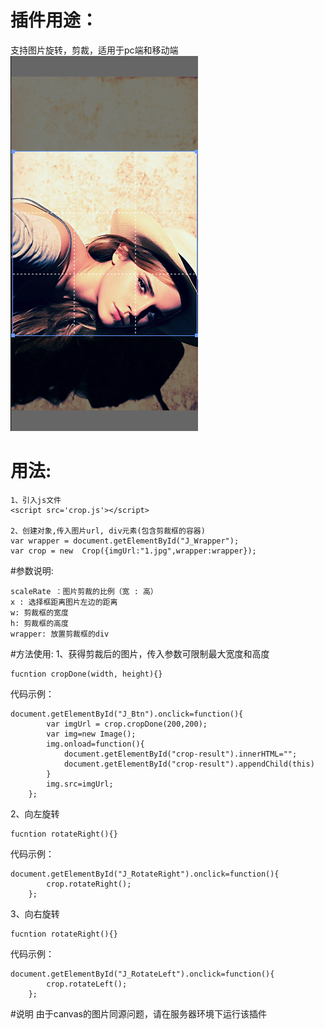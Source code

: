 # 插件用途：
支持图片旋转，剪裁，适用于pc端和移动端
![image](http://github.com/BabyLian/crop/raw/master/screenshots.png)
# 用法:
```
1、引入js文件
<script src='crop.js'></script>

2、创建对象,传入图片url, div元素(包含剪裁框的容器)
var wrapper = document.getElementById("J_Wrapper");
var crop = new  Crop({imgUrl:"1.jpg",wrapper:wrapper});
```

#参数说明:
```
scaleRate ：图片剪裁的比例（宽 : 高）
x : 选择框距离图片左边的距离
w: 剪裁框的宽度
h: 剪裁框的高度
wrapper: 放置剪裁框的div
```

#方法使用:
1、获得剪裁后的图片，传入参数可限制最大宽度和高度
```
fucntion cropDone(width, height){}
```
代码示例：
```
document.getElementById("J_Btn").onclick=function(){
        var imgUrl = crop.cropDone(200,200);
        var img=new Image();
        img.onload=function(){
            document.getElementById("crop-result").innerHTML="";
            document.getElementById("crop-result").appendChild(this)
        }
        img.src=imgUrl;
    };
  ```
  
2、向左旋转
```
fucntion rotateRight(){}
```
代码示例：
```
document.getElementById("J_RotateRight").onclick=function(){
        crop.rotateRight();
    };
```
3、向右旋转
```
fucntion rotateRight(){}
```
代码示例：
```
document.getElementById("J_RotateLeft").onclick=function(){
        crop.rotateLeft();
    };
```

#说明
由于canvas的图片同源问题，请在服务器环境下运行该插件

